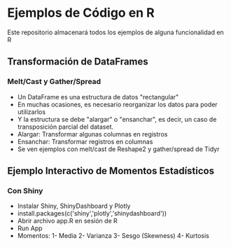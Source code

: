 # Ejemplos de Código en R
Este repositorio almacenará todos los ejemplos de alguna funcionalidad en R

## Transformación de DataFrames
### Melt/Cast y Gather/Spread
- Un DataFrame es una estructura de datos "rectangular"
- En muchas ocasiones, es necesario reorganizar los datos para  poder utilizarlos
- Y la estructura se debe "alargar" o "ensanchar", es decir, un caso de transposición parcial del dataset.
- Alargar: Transformar algunas columnas en registros
- Ensanchar: Transformar registros en columnas
- Se ven ejemplos con melt/cast de Reshape2 y gather/spread de Tidyr

## Ejemplo Interactivo de Momentos Estadísticos
### Con Shiny
- Instalar Shiny, ShinyDashboard y Plotly
- install.packages(c('shiny','plotly','shinydashboard'))
- Abrir archivo app.R en sesión de R
- Run App
- Momentos:
1- Media
2- Varianza
3- Sesgo (Skewness)
4- Kurtosis

